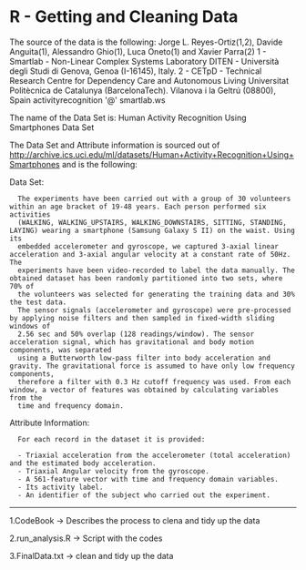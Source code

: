 # R - Getting and Cleaning Data

The source of the data is the following:
  Jorge L. Reyes-Ortiz(1,2), Davide Anguita(1), Alessandro Ghio(1), Luca Oneto(1) and Xavier Parra(2)
  1 - Smartlab - Non-Linear Complex Systems Laboratory
  DITEN - Università degli Studi di Genova, Genoa (I-16145), Italy.
  2 - CETpD - Technical Research Centre for Dependency Care and Autonomous Living
  Universitat Politècnica de Catalunya (BarcelonaTech). Vilanova i la Geltrú (08800), Spain
  activityrecognition '@' smartlab.ws

The name of the Data Set is:
  Human Activity Recognition Using Smartphones Data Set

The Data Set and Attribute information is sourced out of http://archive.ics.uci.edu/ml/datasets/Human+Activity+Recognition+Using+Smartphones 
 and is the following:
 
 Data Set:
 
      The experiments have been carried out with a group of 30 volunteers within an age bracket of 19-48 years. Each person performed six activities
      (WALKING, WALKING_UPSTAIRS, WALKING_DOWNSTAIRS, SITTING, STANDING, LAYING) wearing a smartphone (Samsung Galaxy S II) on the waist. Using its 
      embedded accelerometer and gyroscope, we captured 3-axial linear acceleration and 3-axial angular velocity at a constant rate of 50Hz. The 
      experiments have been video-recorded to label the data manually. The obtained dataset has been randomly partitioned into two sets, where 70% of 
      the volunteers was selected for generating the training data and 30% the test data.
      The sensor signals (accelerometer and gyroscope) were pre-processed by applying noise filters and then sampled in fixed-width sliding windows of 
      2.56 sec and 50% overlap (128 readings/window). The sensor acceleration signal, which has gravitational and body motion components, was separated
      using a Butterworth low-pass filter into body acceleration and gravity. The gravitational force is assumed to have only low frequency components, 
      therefore a filter with 0.3 Hz cutoff frequency was used. From each window, a vector of features was obtained by calculating variables from the 
      time and frequency domain.
 
 Attribute Information:
 
      For each record in the dataset it is provided:
 
      - Triaxial acceleration from the accelerometer (total acceleration) and the estimated body acceleration.
      - Triaxial Angular velocity from the gyroscope.
      - A 561-feature vector with time and frequency domain variables.  
      - Its activity label.
      - An identifier of the subject who carried out the experiment.

--------------
1.CodeBook -> Describes the process to clena and tidy up the data

2.run_analysis.R -> Script with the codes

3.FinalData.txt -> clean and tidy up the data
